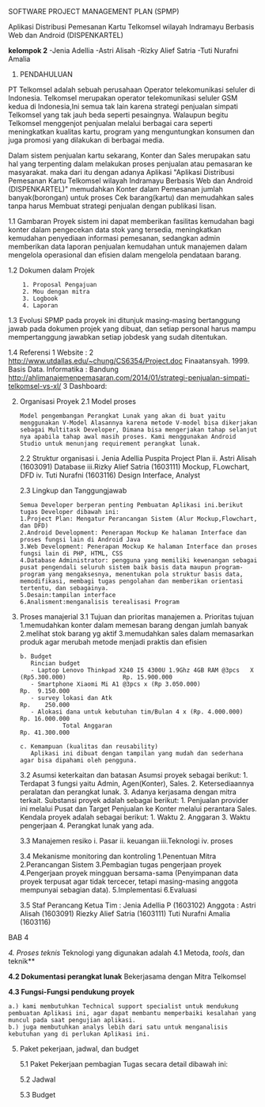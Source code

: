 ﻿SOFTWARE PROJECT MANAGEMENT PLAN (SPMP)

Aplikasi Distribusi Pemesanan Kartu Telkomsel wilayah Indramayu Berbasis Web dan Android (DISPENKARTEL)

**kelompok 2**
-Jenia Adellia
-Astri Alisah
-Rizky Alief Satria
-Tuti Nurafni Amalia

1.	PENDAHULUAN

PT Telkomsel adalah sebuah perusahaan Operator telekomunikasi seluler di Indonesia.
Telkomsel merupakan operator telekomunikasi seluler GSM kedua di Indonesia,Ini semua tak lain karena strategi penjualan simpati Telkomsel yang tak jauh beda seperti pesaingnya. Walaupun begitu Telkomsel menggenjot penjualan melalui berbagai cara seperti meningkatkan kualitas kartu, program yang menguntungkan konsumen dan juga promosi yang dilakukan di berbagai media.

Dalam sistem penjualan kartu sekarang, Konter dan Sales merupakan satu hal yang terpenting dalam melakukan proses penjualan atau pemasaran ke masyarakat. maka dari itu dengan adanya Aplikasi "Aplikasi Distribusi Pemesanan Kartu Telkomsel wilayah Indramayu Berbasis Web dan Android (DISPENKARTEL)" memudahkan Konter dalam Pemesanan jumlah banyak(borongan) untuk proses Cek barang(kartu) dan memudahkan sales tanpa harus Membuat strategi penjualan dengan publikasi lisan. 
	
1.1 Gambaran Proyek
	sistem ini dapat memberikan fasilitas kemudahan bagi konter dalam pengecekan data stok yang tersedia, meningkatkan kemudahan penyediaan informasi pemesanan, sedangkan admin memberikan data laporan penjualan kemudahan untuk manajemen dalam mengelola operasional dan efisien dalam mengelola pendataan barang.

1.2	Dokumen dalam Projek
	
		1. Proposal Pengajuan					
		2. Mou dengan mitra						
		3. Logbook
		4. Laporan

1.3	Evolusi SPMP
		pada proyek ini ditunjuk masing-masing bertanggung jawab pada dokumen projek yang dibuat, dan setiap personal harus
		mampu mempertanggung jawabkan setiap jobdesk yang sudah ditentukan.
				

1.4	Referensi
			1	Website	:
			2	http://www.utdallas.edu/~chung/CS6354/Project.doc
				Finaatansyah. 1999. Basis Data. Informatika : Bandung
				http://ahlimanajemenpemasaran.com/2014/01/strategi-penjualan-simpati-telkomsel-vs-xl/
			3	Dashboard:
			
2.	Organisasi Proyek
	2.1	Model proses

		Model pengembangan Perangkat Lunak yang akan di buat yaitu menggunakan V-Model Alasannya karena metode V-model bisa dikerjakan sebagai Multitask Developer, Dimana bisa mengerjakan tahap selanjut nya apabila tahap awal masih proses. Kami menggunakan Android Studio untuk menunjang requirement perangkat lunak.

	2.2	Struktur organisasi 
		i.	Jenia Adellia Puspita Project Plan
		ii.	Astri Alisah  (1603091) Database
		iii.Rizky Alief Satria (1603111) Mockup, FLowchart, DFD
		iv.	Tuti Nurafni (1603116) Design Interface, Analyst

	2.3	Lingkup dan Tanggungjawab

		Semua Developer berperan penting Pembuatan Aplikasi ini.berikut tugas Developer dibawah ini:
		1.Project Plan: Mengatur Perancangan Sistem (Alur Mockup,Flowchart, dan DFD)
		2.Android Development: Penerapan Mockup Ke halaman Interface dan proses fungsi lain di Android Java
		3.Web Development: Penerapan Mockup Ke halaman Interface dan proses fungsi lain di PHP, HTML, CSS
		4.Database Administrator: pengguna yang memiliki kewenangan sebagai pusat pengendali seluruh sistem baik basis data maupun program-program yang mengaksesnya, menentukan pola struktur basis data, memodifikasi, membagi tugas pengolahan dan memberikan orientasi tertentu, dan sebagainya.
		5.Desain:tampilan interface
		6.Analisment:menganalisis terealisasi Program

3.	Proses manajerial
	3.1	Tujuan dan prioritas manajemen
		a. Prioritas tujuan
		   1.memudahkan konter dalam memesan barang dengan jumlah banyak
		   2.melihat stok barang yg aktif
		   3.memudahkan sales dalam memasarkan produk agar merubah metode menjadi praktis dan efisien

		b. Budget
		   Rincian budget
		   - Laptop Lenovo Thinkpad X240 I5 4300U 1.9Ghz 4GB RAM @3pcs   X (Rp5.300.000)				Rp. 15.900.000
		   - Smartphone Xiaomi Mi A1 @3pcs x (Rp 3.050.000)												Rp.  9.150.000
		   - survey lokasi dan Atk 																		Rp.    250.000
		   - Alokasi dana untuk kebutuhan tim/Bulan 4 x (Rp. 4.000.000)									Rp. 16.000.000
					Total Anggaran																		Rp. 41.300.000

		c. Kemampuan (kualitas dan reusability)
		   Aplikasi ini dibuat dengan tampilan yang mudah dan sederhana agar bisa dipahami oleh pengguna.

	3.2	Asumsi keterkaitan dan batasan
		Asumsi proyek sebagai berikut: 
			1.	Terdapat 3 fungsi yaitu Admin, Agen(Konter), Sales.
			2.	Ketersediaannya peralatan dan perangkat lunak.
			3. Adanya kerjasama dengan mitra terkait.
			Substansi proyek adalah sebagai berikut:
			1.	Penjualan provider ini melalui Pusat dan Target Penjualan ke Konter melalui perantara Sales. 
			Kendala proyek adalah sebagai berikut:
			1.	Waktu
			2.	Anggaran
			3. Waktu pengerjaan
			4. Perangkat lunak yang ada.

	3.3	Manajemen resiko
		i.	Pasar
		ii.	keuangan
		iii.Teknologi
		iv.	proses

	3.4	Mekanisme monitoring dan kontroling 
		1.Penentuan Mitra
		2.Perancangan Sistem
		3.Pembagian tugas pengerjaan proyek
		4.Pengerjaan proyek mingguan bersama-sama (Penyimpanan data proyek terpusat agar tidak tercecer, tetapi masing-masing anggota mempunyai sebagian data).
		5.Implementasi
		6.Evaluasi
		
	3.5	Staf Perancang
		Ketua Tim : Jenia Adellia P 	(1603102)
		Anggota	: 	Astri Alisah		(1603091)
			  		Riezky Alief Satria (1603111)
			  		Tuti Nurafni Amalia (1603116)


BAB 4

*4. Proses teknis*
	Teknologi yang digunakan adalah
4.1 Metoda, *tools*, dan teknik**
	

**4.2 Dokumentasi perangkat lunak**
		Bekerjasama dengan Mitra Telkomsel

**4.3 Fungsi-Fungsi pendukung proyek**

  	a.) kami membutuhkan Technical support specialist untuk mendukung pembuatan Aplikasi ini, agar dapat membantu memperbaiki kesalahan yang muncul pada saat pengujian aplikasi.  
	b.) juga membutuhkan analys lebih dari satu untuk menganalisis kebutuhan yang di perlukan Aplikasi ini.


5.	Paket pekerjaan, jadwal, dan budget

	5.1 Paket Pekerjaan
	pembagian Tugas secara detail dibawah ini:
	
	5.2 Jadwal
	

	5.3 Budget
	



	
	